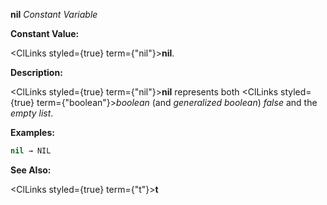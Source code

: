 **nil** *Constant Variable* 



**Constant Value:** 



<ClLinks styled={true} term={"nil"}><b>nil</b></ClLinks>. 



**Description:** 



<ClLinks styled={true} term={"nil"}><b>nil</b></ClLinks> represents both <ClLinks styled={true} term={"boolean"}><i>boolean</i></ClLinks> (and *generalized boolean*) *false* and the *empty list*. 



**Examples:**
```lisp
nil → NIL 
```
**See Also:** 



<ClLinks styled={true} term={"t"}><b>t</b></ClLinks> 















